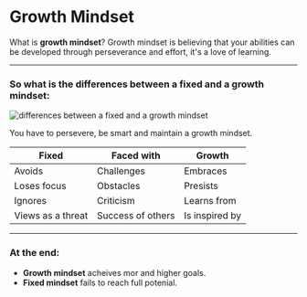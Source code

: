 # Growth Mindset
What is **growth mindset**?
Growth mindset is believing that your abilities can be developed through perseverance and effort, it's a love of learning.  

---
### So what is the differences between a fixed and a growth mindset:  

![differences between a fixed and a growth mindset](https://i2.wp.com/atlassianblog.wpengine.com/wp-content/uploads/NewGrowthMindset2.png?resize=800%2C1000&ssl=1)  

You have to persevere, be smart and maintain a growth mindset.  

Fixed | Faced with | Growth
--- | --- | ---
Avoids | Challenges | Embraces
Loses focus | Obstacles | Presists
Ignores | Criticism | Learns from
Views as a threat | Success of others | Is inspired by

---
### At the end:
- **Growth mindset** acheives mor and higher goals.
- **Fixed mindset** fails to reach full potenial.